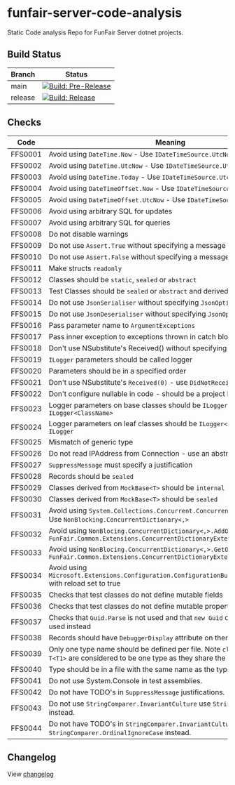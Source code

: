 # funfair-server-code-analysis

Static Code analysis Repo for FunFair Server dotnet projects.

## Build Status

| Branch  | Status                                                                                                                                                                                                                                                                |
|---------|-----------------------------------------------------------------------------------------------------------------------------------------------------------------------------------------------------------------------------------------------------------------------|
| main    | [![Build: Pre-Release](https://github.com/funfair-tech/funfair-server-code-analysis/actions/workflows/build-and-publish-pre-release.yml/badge.svg)](https://github.com/funfair-tech/funfair-server-code-analysis/actions/workflows/build-and-publish-pre-release.yml) |
| release | [![Build: Release](https://github.com/funfair-tech/funfair-server-code-analysis/actions/workflows/build-and-publish-release.yml/badge.svg)](https://github.com/funfair-tech/funfair-server-code-analysis/actions/workflows/build-and-publish-release.yml)             |

## Checks

| Code    | Meaning                                                                                                                                        |
|---------|------------------------------------------------------------------------------------------------------------------------------------------------|
| FFS0001 | Avoid using ``DateTime.Now`` - Use ``IDateTimeSource.UtcNow()``                                                                                |
| FFS0002 | Avoid using ``DateTime.UtcNow`` - Use ``IDateTimeSource.UtcNow()``                                                                             |
| FFS0003 | Avoid using ``DateTime.Today`` - Use ``IDateTimeSource.UtcNow().Date``                                                                         |
| FFS0004 | Avoid using ``DateTimeOffset.Now`` - Use ``IDateTimeSource.UtcNow()``                                                                          |
| FFS0005 | Avoid using ``DateTimeOffset.UtcNow`` - Use ``IDateTimeSource.UtcNow()``                                                                       |
| FFS0006 | Avoid using arbitrary SQL for updates                                                                                                          |
| FFS0007 | Avoid using arbitrary SQL for queries                                                                                                          |
| FFS0008 | Do not disable warnings                                                                                                                        |
| FFS0009 | Do not use ``Assert.True`` without specifying a message                                                                                        |
| FFS0010 | Do not use ``Assert.False`` without specifying a message                                                                                       |
| FFS0011 | Make structs ``readonly``                                                                                                                      |
| FFS0012 | Classes should be ``static``, ``sealed`` or ``abstract``                                                                                       |
| FFS0013 | Test Classes should be  ``sealed`` or ``abstract`` and derived from ``TestBase``                                                               |
| FFS0014 | Do not use ``JsonSerialiser`` without specifying ``JsonOptions``                                                                               |
| FFS0015 | Do not use ``JsonDeserialiser`` without specifying ``JsonOptions``                                                                             |
| FFS0016 | Pass parameter name to ``ArgumentExceptions``                                                                                                  |
| FFS0017 | Pass inner exception to exceptions thrown in catch block                                                                                       |
| FFS0018 | Don't use NSubstitute's Received() without specifying the number of calls                                                                      |
| FFS0019 | ``ILogger`` parameters should be called logger                                                                                                 |
| FFS0020 | Parameters should be in a specified order                                                                                                      |
| FFS0021 | Don't use NSubstitute's ``Received(0)`` - use ``DidNotReceive()`` instead                                                                      |
| FFS0022 | Don't configure nullable in code - should be a project level.                                                                                  |
| FFS0023 | Logger parameters on base classes should be ``ILogger`` not ``ILogger<ClassName>``                                                             |
| FFS0024 | Logger parameters on leaf classes should be ``ILogger<ClassName>`` not ``ILogger``                                                             |
| FFS0025 | Mismatch of generic type                                                                                                                       |
| FFS0026 | Do not read IPAddress from Connection - use an abstraction                                                                                     |
| FFS0027 | ``SuppressMessage`` must specify a justification                                                                                               |
| FFS0028 | Records should be ``sealed``                                                                                                                   |
| FFS0029 | Classes derived from ``MockBase<T>`` should be ``internal``                                                                                    |
| FFS0030 | Classes derived from ``MockBase<T>`` should be ``sealed``                                                                                      |
| FFS0031 | Avoid using ``System.Collections.Concurrent.ConcurrentDictionary<,>`` - Use ``NonBlocking.ConcurrentDictionary<,>``                            |
| FFS0032 | Avoid using ``NonBlocing.ConcurrentDictionary<,>.AddOrUpdate`` - Use ``FunFair.Common.Extensions.ConcurrentDictionaryExtensions.AddOrUpdate``  |
| FFS0033 | Avoid using ``NonBlocing.ConcurrentDictionary<,>.GetOrAdd`` - Use ``FunFair.Common.Extensions.ConcurrentDictionaryExtensions.GetOrAdd``        |
| FFS0034 | Avoid using ``Microsoft.Extensions.Configuration.ConfigurationBuilder.AddJsonFile`` with reload set to true                                    |
| FFS0035 | Checks that test classes do not define mutable fields                                                                                          |
| FFS0036 | Checks that test classes do not define mutable properties                                                                                      |
| FFS0037 | Checks that ``Guid.Parse`` is not used and that ``new Guid`` or ``Guid.TryParse`` is used instead                                              |
| FFS0038 | Records should have ``DebuggerDisplay`` attribute on them.                                                                                     |
| FFS0039 | Only one type name should be defined per file. Note ``class T`` and ``class T<T1>`` are considered to be one type as they share the same name. |
| FFS0040 | Type should be in a file with the same name as the type.                                                                                       |
| FFS0041 | Do not use System.Console in test assemblies.                                                                                                  |
| FFS0042 | Do not have TODO's in ``SuppressMessage`` justifications.                                                                                      |
| FFS0043 | Do not use ``StringComparer.InvariantCulture`` use ``StringComparer.Ordinal`` instead.                                                         |
| FFS0044 | Do not have TODO's in ``StringComparer.InvariantCultureIgnoreCase`` use ``StringComparer.OrdinalIgnoreCase`` instead.                          |

## Changelog

View [changelog](CHANGELOG.md)
